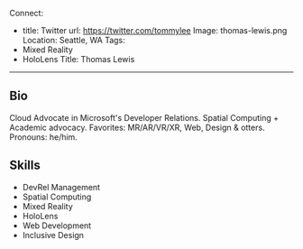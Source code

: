Connect:
  - title: Twitter
    url: https://twitter.com/tommylee
Image: thomas-lewis.png
Location: Seattle, WA
Tags:
  - Mixed Reality
  - HoloLens
Title: Thomas Lewis
---
## Bio
Cloud Advocate in Microsoft's Developer Relations. Spatial Computing + Academic advocacy. Favorites: MR/AR/VR/XR, Web, Design & otters. Pronouns: he/him.

## Skills
* DevRel Management
* Spatial Computing
* Mixed Reality
* HoloLens
* Web Development
* Inclusive Design
